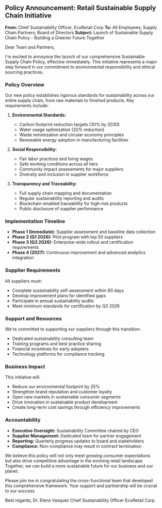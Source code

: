 ## Policy Announcement: Retail Sustainable Supply Chain Initiative

**From:** Chief Sustainability Officer, EcoRetail Corp
**To:** All Employees; Supply Chain Partners; Board of Directors
**Subject:** Launch of Sustainable Supply Chain Policy - Building a Greener Future Together

Dear Team and Partners,

I'm excited to announce the launch of our comprehensive Sustainable Supply Chain Policy, effective immediately. This initiative represents a major step forward in our commitment to environmental responsibility and ethical sourcing practices.

### Policy Overview

Our new policy establishes rigorous standards for sustainability across our entire supply chain, from raw materials to finished products. Key requirements include:

1. **Environmental Standards:**
   - Carbon footprint reduction targets (30% by 2030)
   - Water usage optimization (20% reduction)
   - Waste minimization and circular economy principles
   - Renewable energy adoption in manufacturing facilities

2. **Social Responsibility:**
   - Fair labor practices and living wages
   - Safe working conditions across all tiers
   - Community impact assessments for major suppliers
   - Diversity and inclusion in supplier workforce

3. **Transparency and Traceability:**
   - Full supply chain mapping and documentation
   - Regular sustainability reporting and audits
   - Blockchain-enabled traceability for high-risk products
   - Public disclosure of supplier performance

### Implementation Timeline

- **Phase 1 (Immediate):** Supplier assessment and baseline data collection
- **Phase 2 (Q1 2026):** Pilot program with top 50 suppliers
- **Phase 3 (Q3 2026):** Enterprise-wide rollout and certification requirements
- **Phase 4 (2027):** Continuous improvement and advanced analytics integration

### Supplier Requirements

All suppliers must:
- Complete sustainability self-assessment within 90 days
- Develop improvement plans for identified gaps
- Participate in annual sustainability audits
- Meet minimum standards for certification by Q3 2026

### Support and Resources

We're committed to supporting our suppliers through this transition:
- Dedicated sustainability consulting team
- Training programs and best practice sharing
- Financial incentives for early adopters
- Technology platforms for compliance tracking

### Business Impact

This initiative will:
- Reduce our environmental footprint by 25%
- Strengthen brand reputation and customer loyalty
- Open new markets in sustainable consumer segments
- Drive innovation in sustainable product development
- Create long-term cost savings through efficiency improvements

### Accountability

- **Executive Oversight:** Sustainability Committee chaired by CEO
- **Supplier Management:** Dedicated team for partner engagement
- **Reporting:** Quarterly progress updates to board and stakeholders
- **Compliance:** Non-compliance may result in contract termination

We believe this policy will not only meet growing consumer expectations but also drive competitive advantage in the evolving retail landscape. Together, we can build a more sustainable future for our business and our planet.

Please join me in congratulating the cross-functional team that developed this comprehensive framework. Your support and partnership will be crucial to our success.

Best regards,
Dr. Elena Vasquez
Chief Sustainability Officer
EcoRetail Corp
